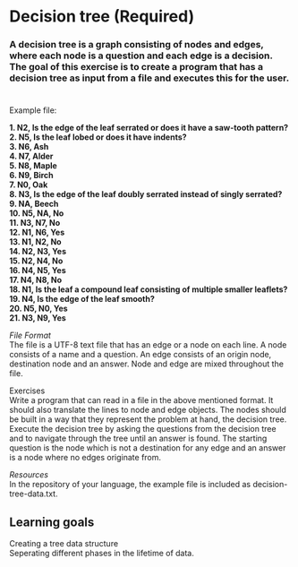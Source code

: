 Decision tree (Required)
=
### A decision tree is a graph consisting of nodes and edges, where each node is a question and each edge is a decision. The goal of this exercise is to create a program that has a decision tree as input from a file and executes this for the user.
#
Example file:

**1. N2, Is the edge of the leaf serrated or does it have a saw-tooth pattern?<br>
2. N5, Is the leaf lobed or does it have indents?<br>
3. N6, Ash<br>
4. N7, Alder<br>
5. N8, Maple<br>
6. N9, Birch<br>
7. N0, Oak<br>
8. N3, Is the edge of the leaf doubly serrated instead of singly serrated?<br>
9. NA, Beech<br>
10. N5, NA, No<br>
11. N3, N7, No<br>
12. N1, N6, Yes<br>
13. N1, N2, No<br>
14. N2, N3, Yes<br>
15. N2, N4, No<br>
16. N4, N5, Yes<br>
17. N4, N8, No<br>
18. N1, Is the leaf a compound leaf consisting of multiple smaller leaflets?<br>
19. N4, Is the edge of the leaf smooth?<br>
20. N5, N0, Yes<br>
21. N3, N9, Yes<br>**

_File Format_<br>
The file is a UTF-8 text file that has an edge or a node on each line. A node consists of a name and a question. An edge consists of an origin node, destination node and an answer. Node and edge are mixed throughout the file.

Exercises<br>
Write a program that can read in a file in the above mentioned format. It should also translate the lines to node and edge objects. The nodes should be built in a way that they represent the problem at hand, the decision tree.<br>
Execute the decision tree by asking the questions from the decision tree and to navigate through the tree until an answer is found. The starting question is the node which is not a destination for any edge and an answer is a node where no edges originate from.<br>

_Resources_<br>
In the repository of your language, the example file is included as decision-tree-data.txt.

Learning goals
-
Creating a tree data structure<br>
Seperating different phases in the lifetime of data.<br>
